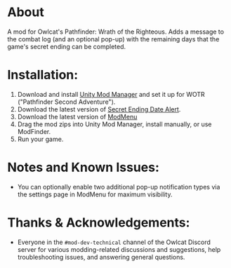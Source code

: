 # About
A mod for Owlcat's Pathfinder: Wrath of the Righteous. Adds a message to the combat log (and an optional pop-up) with the remaining days that the game's secret ending can be completed.

# Installation:
1. Download and install [Unity Mod Manager](https://www.nexusmods.com/site/mods/21) and set it up for WOTR ("Pathfinder Second Adventure").
1. Download the latest version of [Secret Ending Date Alert](https://github.com/DarthParametric/WOTR_Secret_Ending_Date_Alert/releases/latest).
1. Download the latest version of [ModMenu](https://github.com/CasDragon/ModMenu/releases/latest)
1. Drag the mod zips into Unity Mod Manager, install manually, or use ModFinder.
1. Run your game.

# Notes and Known Issues:
- You can optionally enable two additional pop-up notification types via the settings page in ModMenu for maximum visibility.

# Thanks & Acknowledgements:
- Everyone in the `#mod-dev-technical` channel of the Owlcat Discord server for various modding-related discussions and suggestions, help troubleshooting issues, and answering general questions.
